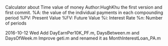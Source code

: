 Calculator about Time value of money
Author:HughKhu
the first version and first commit.
%A: the value of the individual payments in each compounding period
%PV: Present Value
%FV: Future Value
%i: Interest Rate
%n: Number of periods

2016-10-12 Wed
Add DayEarnPer10K_PF.m, DaysBetween.m and DaysOfWeek.m
Improve geti.m and renamed it as MonthInterestLoan_PA.m